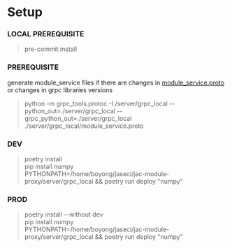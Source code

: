 # **Setup**
### **LOCAL PREREQUISITE**
> pre-commit install

### **PREREQUISITE**
generate module_service files if there are changes in [module_service.proto](./server/grpc_local/module_service.proto) or changes in grpc libraries versions
> python -m grpc_tools.protoc -I./server/grpc_local --python_out=./server/grpc_local --grpc_python_out=./server/grpc_local ./server/grpc_local/module_service.proto

### **DEV**
> poetry install\
> pip install numpy\
> PYTHONPATH=/home/boyong/jaseci/jac-module-proxy/server/grpc_local && poetry run deploy "numpy"

### **PROD**
> poetry install --without dev\
> pip install numpy\
> PYTHONPATH=/home/boyong/jaseci/jac-module-proxy/server/grpc_local && poetry run deploy "numpy"